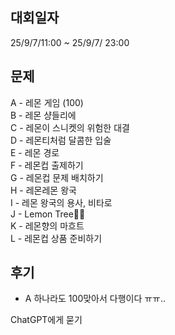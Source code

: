 ## 대회일자
25/9/7/11:00 ~ 25/9/7/ 23:00 <br>

## 문제
A - 레몬 게임 (100) <br>
B - 레몬 샹들리에 <br>
C - 레몬이 스니켓의 위험한 대결 <br>
D - 레몬티처럼 달콤한 입술 <br>
E - 레몬 경로 <br>
F - 레몬컵 출제하기 <br>
G - 레몬컵 문제 배치하기 <br>
H - 레몬레몬 왕국 <br>
I - 레몬 왕국의 용사, 비타로 <br>
J - Lemon Tree🍋🌳 <br>
K - 레몬향의 마흐트 <br>
L - 레몬컵 상품 준비하기 <br>


## 후기
- A 하나라도 100맞아서 다행이다 ㅠㅠ..



ChatGPT에게 묻기


